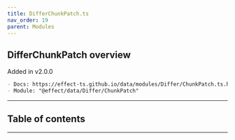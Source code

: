 ```yaml
---
title: DifferChunkPatch.ts
nav_order: 19
parent: Modules
---
```


## DifferChunkPatch overview

Added in v2.0.0

```md
- Docs: https://effect-ts.github.io/data/modules/Differ/ChunkPatch.ts.html
- Module: "@effect/data/Differ/ChunkPatch"
```

---

<h2 class="text-delta">Table of contents</h2>

---
